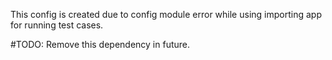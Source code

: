 This config is created due to config module error while using importing app for running test cases.

#TODO: Remove this dependency in future.